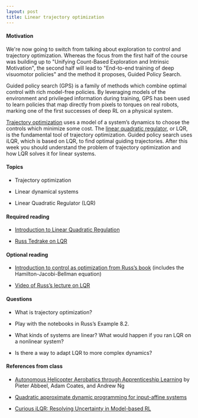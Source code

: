 ```yaml
---
layout: post
title: Linear trajectory optimization
---
```


#### Motivation

We're now going to switch from talking about exploration to control and trajectory optimization. Whereas the focus from the first half of the course was building up to "Unifying Count-Based Exploration and Intrinsic Motivation", the second half will lead to "End-to-end training of deep visuomotor policies" and the method it proposes, Guided Policy Search.

Guided policy search (GPS) is a family of methods which combine optimal
control with rich model-free policies. By leveraging models of the
environment and privileged information during training, GPS has been
used to learn policies that map directly from pixels to torques on real
robots, marking one of the first successes of deep RL on a physical
system.

[Trajectory
optimization](https://en.wikipedia.org/wiki/Trajectory_optimization)
uses a model of a system’s dynamics to choose the controls which
minimize some cost. The [linear quadratic
regulator](https://en.wikipedia.org/wiki/Linear–quadratic_regulator), or
LQR, is the fundamental tool of trajectory optimization. Guided policy
search uses iLQR, which is based on LQR, to find optimal guiding
trajectories. After this week you should understand the problem of
trajectory optimization and how LQR solves it for linear systems.

<!--more-->

#### Topics

-   Trajectory optimization

-   Linear dynamical systems

-   Linear Quadratic Regulator (LQR)

#### Required reading

-   [Introduction to Linear Quadratic
    Regulation](http://www.ccs.neu.edu/home/rplatt/cs5335_2015/slides/lqr_writeup.pdf)

-   [Russ Tedrake on
    LQR](http://underactuated.csail.mit.edu/underactuated.html?chapter=lqr)

#### Optional reading

-   [Introduction to control as optimization from Russ’s
    book](http://underactuated.csail.mit.edu/dp.html) (includes the
    Hamilton-Jacobi-Bellman equation)

-   [Video of Russ’s lecture on
    LQR](https://www.youtube.com/watch?v=VX86z8U4OsA&list=PLThjctra-6WwKlMWopX22dYHXfHQjUxLS&index=5)

#### Questions

-   What is trajectory optimization?

-   Play with the notebooks in Russ’s Example 8.2.

-   What kinds of systems are linear? What would happen if you ran LQR
    on a nonlinear system?

-   Is there a way to adapt LQR to more complex dynamics?


#### References from class

- [Autonomous Helicopter Aerobatics through Apprenticeship Learning](http://citeseerx.ist.psu.edu/viewdoc/download?doi=10.1.1.894.5921&rep=rep1&type=pdf) by Pieter Abbeel, Adam Coates, and Andrew Ng

- [Quadratic approximate dynamic programming for input-affine systems](https://onlinelibrary.wiley.com/doi/pdf/10.1002/rnc.2894?casa_token=k8PF1bFeow0AAAAA:wDmYZJtXRy_4nFEZY20TM0TnNCt3c8HpOKpIN7_cJQgEFSzermoTGX0WVIAiRII-9zzDq7nhPd0s03Q)

- [Curious iLQR: Resolving Uncertainty in Model-based RL](https://arxiv.org/pdf/1904.06786.pdf)
